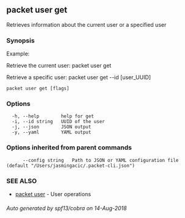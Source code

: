 ## packet user get

Retrieves information about the current user or a specified user

### Synopsis

Example:

Retrieve the current user:
packet user get
  
Retrieve a specific user:
packet user get --id [user_UUID]

  

```
packet user get [flags]
```

### Options

```
  -h, --help        help for get
  -i, --id string   UUID of the user
  -j, --json        JSON output
  -y, --yaml        YAML output
```

### Options inherited from parent commands

```
      --config string   Path to JSON or YAML configuration file (default "/Users/jasmingacic/.packet-cli.json")
```

### SEE ALSO

* [packet user](packet_user.md)	 - User operations

###### Auto generated by spf13/cobra on 14-Aug-2018
